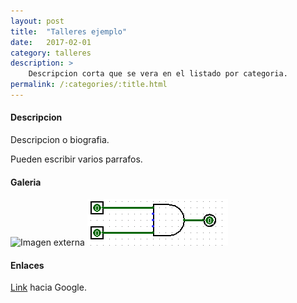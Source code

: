```yaml
---
layout: post
title:  "Talleres ejemplo"
date:   2017-02-01
category: talleres
description: >
    Descripcion corta que se vera en el listado por categoria.
permalink: /:categories/:title.html
---
```


#### Descripcion

Descripcion o biografia.

Pueden escribir varios parrafos.

#### Galeria

![Imagen externa](http://i.imgur.com/clKyho4.jpg)
![Imagen local](/assets/img/ejemplo/and.gif)

#### Enlaces

[Link](https://www.google.com) hacia Google.